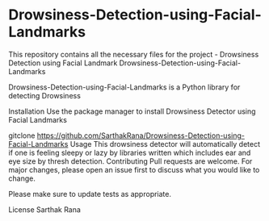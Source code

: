 # Drowsiness-Detection-using-Facial-Landmarks
This repository contains all the necessary files for the project - Drowsiness Detection using Facial Landmark 
Drowsiness-Detection-using-Facial-Landmarks

Drowsiness-Detection-using-Facial-Landmarks is a Python library for detecting Drowsiness

Installation
Use the package manager to install Drowsiness Detector using Facial Landmarks

gitclone https://github.com/SarthakRana/Drowsiness-Detection-using-Facial-Landmarks
Usage
This drowsiness detector will automatically detect if one is feeling sleepy or lazy
by libraries written which includes ear and eye size by thresh detection.
Contributing
Pull requests are welcome. For major changes, please open an issue first to discuss what you would like to change.

Please make sure to update tests as appropriate.

License
Sarthak Rana
